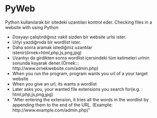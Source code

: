 # PyWeb
Python kullanılarak bir sitedeki uzantıları kontrol eder. Checking files in a website with using Python

<ul>
  <li>Dosyayı çalıştırdığınız vakit sizden bir website urlsi ister.</li>
  <li>Urlyi yazdığınıda bir wordlist ister.</li>
  <li>Daha sonra aramak istediğiniz uzantılar istenir(örnek=html,php,js,png,jpg)</li>
  <li>Uzantıyı da girdikten sonra wordlist içersindeki tüm kelimeleri urlnin sonunda koyarak dener.(Örnek::: http://www.ornekwebsite.com/admin.php) </li>

  <li>When you run the program, program wants you url of a your target website</li>
  <li>When you give an url, its wants a wordlist</li>
  <li>Later asks you, your wanted file extensions you search for(e.g. : html,php,js,png,jpg)</li>
  <li>"After entering the extension, it tries all the words in the wordlist by appending them to the end of the URL. (Example: http://www.example.com/admin.php)"</li>
</ul>
